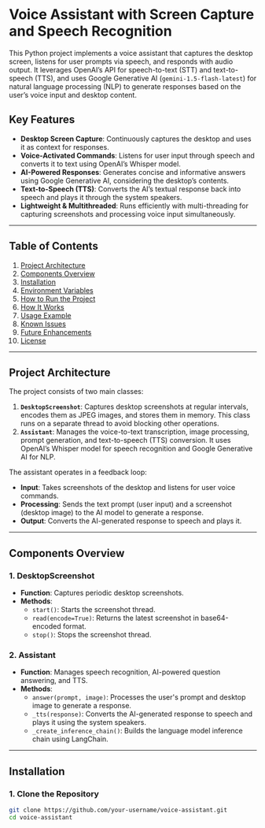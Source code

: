 # Voice Assistant with Screen Capture and Speech Recognition

This Python project implements a voice assistant that captures the desktop screen, listens for user prompts via speech, and responds with audio output. It leverages OpenAI’s API for speech-to-text (STT) and text-to-speech (TTS), and uses Google Generative AI (`gemini-1.5-flash-latest`) for natural language processing (NLP) to generate responses based on the user’s voice input and desktop content.

## Key Features
- **Desktop Screen Capture**: Continuously captures the desktop and uses it as context for responses.
- **Voice-Activated Commands**: Listens for user input through speech and converts it to text using OpenAI’s Whisper model.
- **AI-Powered Responses**: Generates concise and informative answers using Google Generative AI, considering the desktop’s contents.
- **Text-to-Speech (TTS)**: Converts the AI’s textual response back into speech and plays it through the system speakers.
- **Lightweight & Multithreaded**: Runs efficiently with multi-threading for capturing screenshots and processing voice input simultaneously.

---

## Table of Contents
1. [Project Architecture](#project-architecture)
2. [Components Overview](#components-overview)
3. [Installation](#installation)
4. [Environment Variables](#environment-variables)
5. [How to Run the Project](#how-to-run-the-project)
6. [How It Works](#how-it-works)
7. [Usage Example](#usage-example)
8. [Known Issues](#known-issues)
9. [Future Enhancements](#future-enhancements)
10. [License](#license)

---

## Project Architecture

The project consists of two main classes: 
1. **`DesktopScreenshot`**: Captures desktop screenshots at regular intervals, encodes them as JPEG images, and stores them in memory. This class runs on a separate thread to avoid blocking other operations.
2. **`Assistant`**: Manages the voice-to-text transcription, image processing, prompt generation, and text-to-speech (TTS) conversion. It uses OpenAI’s Whisper model for speech recognition and Google Generative AI for NLP.

The assistant operates in a feedback loop:
- **Input**: Takes screenshots of the desktop and listens for user voice commands.
- **Processing**: Sends the text prompt (user input) and a screenshot (desktop image) to the AI model to generate a response.
- **Output**: Converts the AI-generated response to speech and plays it.

---

## Components Overview

### 1. **DesktopScreenshot**
- **Function**: Captures periodic desktop screenshots.
- **Methods**:
    - `start()`: Starts the screenshot thread.
    - `read(encode=True)`: Returns the latest screenshot in base64-encoded format.
    - `stop()`: Stops the screenshot thread.

### 2. **Assistant**
- **Function**: Manages speech recognition, AI-powered question answering, and TTS.
- **Methods**:
    - `answer(prompt, image)`: Processes the user's prompt and desktop image to generate a response.
    - `_tts(response)`: Converts the AI-generated response to speech and plays it using the system speakers.
    - `_create_inference_chain()`: Builds the language model inference chain using LangChain.

---

## Installation

### 1. **Clone the Repository**
```bash
git clone https://github.com/your-username/voice-assistant.git
cd voice-assistant
